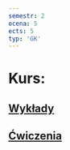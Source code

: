 ```yaml
---
semestr: 2
ocena: 5
ects: 5
typ: 'GK'
---
```


# Kurs:
## [Wykłady](/Notatki/Semestr%202/Fizyka%201.1A/Wyk%C5%82ady/Wyk%C5%82ady.md)
## [Ćwiczenia](/Notatki/Semestr%202/Fizyka%201.1A/%C4%86wiczenia/%C4%86wiczenia.md)
